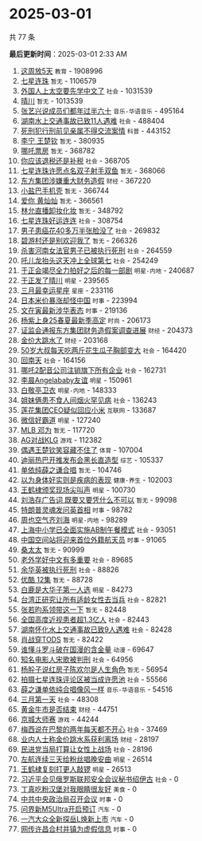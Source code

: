# 2025-03-01

共 77 条


<!-- BEGIN -->

**最后更新时间**：2025-03-01 2:33 AM
1. [这周放5天](https://m.weibo.cn/search?containerid=100103type%3D1%26t%3D10%26q%3D%23%E8%BF%99%E5%91%A8%E6%94%BE5%E5%A4%A9%23&stream_entry_id=31&isnewpage=1&extparam=seat%3D1%26flag%3D1%26band_rank%3D1%26filter_type%3Drealtimehot%26pos%3D0%26c_type%3D31%26cate%3D5001%26stream_entry_id%3D31%26realpos%3D1%26lcate%3D5001%26q%3D%2523%25E8%25BF%2599%25E5%2591%25A8%25E6%2594%25BE5%25E5%25A4%25A9%2523%26dgr%3D0%26display_time%3D1740760280%26pre_seqid%3D1740760280232066717151) `教育` - 1908996
2. [七星连珠](https://m.weibo.cn/search?containerid=100103type%3D1%26t%3D10%26q%3D%E4%B8%83%E6%98%9F%E8%BF%9E%E7%8F%A0&stream_entry_id=31&isnewpage=1&extparam=seat%3D1%26flag%3D16%26band_rank%3D2%26filter_type%3Drealtimehot%26pos%3D1%26c_type%3D31%26cate%3D5001%26stream_entry_id%3D31%26realpos%3D2%26lcate%3D5001%26q%3D%25E4%25B8%2583%25E6%2598%259F%25E8%25BF%259E%25E7%258F%25A0%26dgr%3D0%26display_time%3D1740760280%26pre_seqid%3D1740760280232066717151) `暂无` - 1106579
3. [外国人上太空要先学中文了](https://m.weibo.cn/search?containerid=100103type%3D1%26t%3D10%26q%3D%23%E5%A4%96%E5%9B%BD%E4%BA%BA%E4%B8%8A%E5%A4%AA%E7%A9%BA%E8%A6%81%E5%85%88%E5%AD%A6%E4%B8%AD%E6%96%87%E4%BA%86%23&stream_entry_id=31&isnewpage=1&extparam=seat%3D1%26flag%3D0%26band_rank%3D3%26filter_type%3Drealtimehot%26pos%3D2%26c_type%3D31%26cate%3D5001%26stream_entry_id%3D31%26realpos%3D3%26lcate%3D5001%26q%3D%2523%25E5%25A4%2596%25E5%259B%25BD%25E4%25BA%25BA%25E4%25B8%258A%25E5%25A4%25AA%25E7%25A9%25BA%25E8%25A6%2581%25E5%2585%2588%25E5%25AD%25A6%25E4%25B8%25AD%25E6%2596%2587%25E4%25BA%2586%2523%26dgr%3D0%26display_time%3D1740760280%26pre_seqid%3D1740760280232066717151) `社会` - 1031539
4. [晴川](https://m.weibo.cn/search?containerid=100103type%3D1%26t%3D10%26q%3D%E6%99%B4%E5%B7%9D&stream_entry_id=31&isnewpage=1&extparam=seat%3D1%26flag%3D2%26band_rank%3D4%26filter_type%3Drealtimehot%26pos%3D3%26c_type%3D31%26cate%3D5001%26stream_entry_id%3D31%26realpos%3D4%26lcate%3D5001%26q%3D%25E6%2599%25B4%25E5%25B7%259D%26dgr%3D0%26display_time%3D1740760280%26pre_seqid%3D1740760280232066717151) `暂无` - 1013539
5. [张艺兴说成员们都年过半六十](https://m.weibo.cn/search?containerid=100103type%3D1%26t%3D10%26q%3D%E5%BC%A0%E8%89%BA%E5%85%B4%E8%AF%B4%E6%88%90%E5%91%98%E4%BB%AC%E9%83%BD%E5%B9%B4%E8%BF%87%E5%8D%8A%E5%85%AD%E5%8D%81&stream_entry_id=31&isnewpage=1&extparam=seat%3D1%26flag%3D1%26band_rank%3D5%26filter_type%3Drealtimehot%26pos%3D4%26c_type%3D31%26cate%3D5001%26stream_entry_id%3D31%26realpos%3D5%26lcate%3D5001%26q%3D%25E5%25BC%25A0%25E8%2589%25BA%25E5%2585%25B4%25E8%25AF%25B4%25E6%2588%2590%25E5%2591%2598%25E4%25BB%25AC%25E9%2583%25BD%25E5%25B9%25B4%25E8%25BF%2587%25E5%258D%258A%25E5%2585%25AD%25E5%258D%2581%26dgr%3D0%26display_time%3D1740760280%26pre_seqid%3D1740760280232066717151) `音乐-华语音乐` - 495164
6. [湖南水上交通事故已致11人遇难](https://m.weibo.cn/search?containerid=100103type%3D1%26t%3D10%26q%3D%23%E6%B9%96%E5%8D%97%E6%B0%B4%E4%B8%8A%E4%BA%A4%E9%80%9A%E4%BA%8B%E6%95%85%E5%B7%B2%E8%87%B411%E4%BA%BA%E9%81%87%E9%9A%BE%23&stream_entry_id=31&isnewpage=1&extparam=seat%3D1%26flag%3D1%26band_rank%3D6%26filter_type%3Drealtimehot%26pos%3D5%26c_type%3D31%26cate%3D5001%26stream_entry_id%3D31%26realpos%3D6%26lcate%3D5001%26q%3D%2523%25E6%25B9%2596%25E5%258D%2597%25E6%25B0%25B4%25E4%25B8%258A%25E4%25BA%25A4%25E9%2580%259A%25E4%25BA%258B%25E6%2595%2585%25E5%25B7%25B2%25E8%2587%25B411%25E4%25BA%25BA%25E9%2581%2587%25E9%259A%25BE%2523%26dgr%3D0%26display_time%3D1740760280%26pre_seqid%3D1740760280232066717151) `社会` - 488404
7. [死刑犯行刑前见亲属不得交流案情](https://m.weibo.cn/search?containerid=100103type%3D1%26t%3D10%26q%3D%23%E6%AD%BB%E5%88%91%E7%8A%AF%E8%A1%8C%E5%88%91%E5%89%8D%E8%A7%81%E4%BA%B2%E5%B1%9E%E4%B8%8D%E5%BE%97%E4%BA%A4%E6%B5%81%E6%A1%88%E6%83%85%23&stream_entry_id=31&isnewpage=1&extparam=seat%3D1%26flag%3D0%26band_rank%3D7%26filter_type%3Drealtimehot%26pos%3D7%26c_type%3D31%26cate%3D5001%26stream_entry_id%3D31%26realpos%3D7%26lcate%3D5001%26q%3D%2523%25E6%25AD%25BB%25E5%2588%2591%25E7%258A%25AF%25E8%25A1%258C%25E5%2588%2591%25E5%2589%258D%25E8%25A7%2581%25E4%25BA%25B2%25E5%25B1%259E%25E4%25B8%258D%25E5%25BE%2597%25E4%25BA%25A4%25E6%25B5%2581%25E6%25A1%2588%25E6%2583%2585%2523%26dgr%3D0%26display_time%3D1740760280%26pre_seqid%3D1740760280232066717151) `科普` - 443152
8. [李宁 王楚钦](https://m.weibo.cn/search?containerid=100103type%3D1%26t%3D10%26q%3D%E6%9D%8E%E5%AE%81+%E7%8E%8B%E6%A5%9A%E9%92%A6&stream_entry_id=31&isnewpage=1&extparam=seat%3D1%26flag%3D0%26band_rank%3D8%26filter_type%3Drealtimehot%26pos%3D8%26c_type%3D31%26cate%3D5001%26stream_entry_id%3D31%26realpos%3D8%26lcate%3D5001%26q%3D%25E6%259D%258E%25E5%25AE%2581%2520%25E7%258E%258B%25E6%25A5%259A%25E9%2592%25A6%26dgr%3D0%26display_time%3D1740760280%26pre_seqid%3D1740760280232066717151) `暂无` - 380935
9. [哪吒票房](https://m.weibo.cn/search?containerid=100103type%3D1%26t%3D10%26q%3D%E5%93%AA%E5%90%92%E7%A5%A8%E6%88%BF&stream_entry_id=31&isnewpage=1&extparam=seat%3D1%26flag%3D0%26band_rank%3D9%26filter_type%3Drealtimehot%26pos%3D9%26c_type%3D31%26cate%3D5001%26stream_entry_id%3D31%26realpos%3D9%26lcate%3D5001%26q%3D%25E5%2593%25AA%25E5%2590%2592%25E7%25A5%25A8%25E6%2588%25BF%26dgr%3D0%26display_time%3D1740760280%26pre_seqid%3D1740760280232066717151) `暂无` - 368782
10. [你应该退税还是补税](https://m.weibo.cn/search?containerid=100103type%3D1%26t%3D10%26q%3D%23%E4%BD%A0%E5%BA%94%E8%AF%A5%E9%80%80%E7%A8%8E%E8%BF%98%E6%98%AF%E8%A1%A5%E7%A8%8E%23&stream_entry_id=31&isnewpage=1&extparam=seat%3D1%26flag%3D0%26band_rank%3D10%26filter_type%3Drealtimehot%26pos%3D10%26c_type%3D31%26cate%3D5001%26stream_entry_id%3D31%26realpos%3D10%26lcate%3D5001%26q%3D%2523%25E4%25BD%25A0%25E5%25BA%2594%25E8%25AF%25A5%25E9%2580%2580%25E7%25A8%258E%25E8%25BF%2598%25E6%2598%25AF%25E8%25A1%25A5%25E7%25A8%258E%2523%26dgr%3D0%26display_time%3D1740760280%26pre_seqid%3D1740760280232066717151) `社会` - 368705
11. [七星连珠许愿点名双子射手双鱼](https://m.weibo.cn/search?containerid=100103type%3D1%26t%3D10%26q%3D%E4%B8%83%E6%98%9F%E8%BF%9E%E7%8F%A0%E8%AE%B8%E6%84%BF%E7%82%B9%E5%90%8D%E5%8F%8C%E5%AD%90%E5%B0%84%E6%89%8B%E5%8F%8C%E9%B1%BC&stream_entry_id=31&isnewpage=1&extparam=seat%3D1%26flag%3D1%26band_rank%3D11%26filter_type%3Drealtimehot%26pos%3D11%26c_type%3D31%26cate%3D5001%26stream_entry_id%3D31%26realpos%3D11%26lcate%3D5001%26q%3D%25E4%25B8%2583%25E6%2598%259F%25E8%25BF%259E%25E7%258F%25A0%25E8%25AE%25B8%25E6%2584%25BF%25E7%2582%25B9%25E5%2590%258D%25E5%258F%258C%25E5%25AD%2590%25E5%25B0%2584%25E6%2589%258B%25E5%258F%258C%25E9%25B1%25BC%26dgr%3D0%26display_time%3D1740760280%26pre_seqid%3D1740760280232066717151) `暂无` - 368066
12. [东方集团涉嫌重大财务造假](https://m.weibo.cn/search?containerid=100103type%3D1%26t%3D10%26q%3D%23%E4%B8%9C%E6%96%B9%E9%9B%86%E5%9B%A2%E6%B6%89%E5%AB%8C%E9%87%8D%E5%A4%A7%E8%B4%A2%E5%8A%A1%E9%80%A0%E5%81%87%23&stream_entry_id=31&isnewpage=1&extparam=seat%3D1%26flag%3D2%26band_rank%3D12%26filter_type%3Drealtimehot%26pos%3D12%26c_type%3D31%26cate%3D5001%26stream_entry_id%3D31%26realpos%3D12%26lcate%3D5001%26q%3D%2523%25E4%25B8%259C%25E6%2596%25B9%25E9%259B%2586%25E5%259B%25A2%25E6%25B6%2589%25E5%25AB%258C%25E9%2587%258D%25E5%25A4%25A7%25E8%25B4%25A2%25E5%258A%25A1%25E9%2580%25A0%25E5%2581%2587%2523%26dgr%3D0%26display_time%3D1740760280%26pre_seqid%3D1740760280232066717151) `财经` - 367220
13. [小盐巴手机壳](https://m.weibo.cn/search?containerid=100103type%3D1%26t%3D10%26q%3D%E5%B0%8F%E7%9B%90%E5%B7%B4%E6%89%8B%E6%9C%BA%E5%A3%B3&stream_entry_id=31&isnewpage=1&extparam=seat%3D1%26flag%3D0%26band_rank%3D13%26filter_type%3Drealtimehot%26pos%3D13%26c_type%3D31%26cate%3D5001%26stream_entry_id%3D31%26realpos%3D13%26lcate%3D5001%26q%3D%25E5%25B0%258F%25E7%259B%2590%25E5%25B7%25B4%25E6%2589%258B%25E6%259C%25BA%25E5%25A3%25B3%26dgr%3D0%26display_time%3D1740760280%26pre_seqid%3D1740760280232066717151) `暂无` - 366744
14. [爱你 黄灿灿](https://m.weibo.cn/search?containerid=100103type%3D1%26t%3D10%26q%3D%E7%88%B1%E4%BD%A0+%E9%BB%84%E7%81%BF%E7%81%BF&stream_entry_id=31&isnewpage=1&extparam=seat%3D1%26flag%3D2%26band_rank%3D14%26filter_type%3Drealtimehot%26pos%3D14%26c_type%3D31%26cate%3D5001%26stream_entry_id%3D31%26realpos%3D14%26lcate%3D5001%26q%3D%25E7%2588%25B1%25E4%25BD%25A0%2520%25E9%25BB%2584%25E7%2581%25BF%25E7%2581%25BF%26dgr%3D0%26display_time%3D1740760280%26pre_seqid%3D1740760280232066717151) `暂无` - 366561
15. [林允直播卸妆化妆](https://m.weibo.cn/search?containerid=100103type%3D1%26t%3D10%26q%3D%E6%9E%97%E5%85%81%E7%9B%B4%E6%92%AD%E5%8D%B8%E5%A6%86%E5%8C%96%E5%A6%86&stream_entry_id=31&isnewpage=1&extparam=seat%3D1%26flag%3D1%26band_rank%3D15%26filter_type%3Drealtimehot%26pos%3D15%26c_type%3D31%26cate%3D5001%26stream_entry_id%3D31%26realpos%3D15%26lcate%3D5001%26q%3D%25E6%259E%2597%25E5%2585%2581%25E7%259B%25B4%25E6%2592%25AD%25E5%258D%25B8%25E5%25A6%2586%25E5%258C%2596%25E5%25A6%2586%26dgr%3D0%26display_time%3D1740760280%26pre_seqid%3D1740760280232066717151) `暂无` - 348792
16. [七星连珠好运连连](https://m.weibo.cn/search?containerid=100103type%3D1%26t%3D10%26q%3D%23%E4%B8%83%E6%98%9F%E8%BF%9E%E7%8F%A0%E5%A5%BD%E8%BF%90%E8%BF%9E%E8%BF%9E%23&stream_entry_id=31&isnewpage=1&extparam=seat%3D1%26flag%3D0%26band_rank%3D16%26filter_type%3Drealtimehot%26pos%3D16%26c_type%3D31%26cate%3D5001%26stream_entry_id%3D31%26realpos%3D16%26lcate%3D5001%26q%3D%2523%25E4%25B8%2583%25E6%2598%259F%25E8%25BF%259E%25E7%258F%25A0%25E5%25A5%25BD%25E8%25BF%2590%25E8%25BF%259E%25E8%25BF%259E%2523%26dgr%3D0%26display_time%3D1740760280%26pre_seqid%3D1740760280232066717151) `社会` - 308754
17. [男子患癌花40多万半张脸没了](https://m.weibo.cn/search?containerid=100103type%3D1%26t%3D10%26q%3D%23%E7%94%B7%E5%AD%90%E6%82%A3%E7%99%8C%E8%8A%B140%E5%A4%9A%E4%B8%87%E5%8D%8A%E5%BC%A0%E8%84%B8%E6%B2%A1%E4%BA%86%23&stream_entry_id=31&isnewpage=1&extparam=seat%3D1%26flag%3D0%26band_rank%3D17%26filter_type%3Drealtimehot%26pos%3D17%26c_type%3D31%26cate%3D5001%26stream_entry_id%3D31%26realpos%3D17%26lcate%3D5001%26q%3D%2523%25E7%2594%25B7%25E5%25AD%2590%25E6%2582%25A3%25E7%2599%258C%25E8%258A%25B140%25E5%25A4%259A%25E4%25B8%2587%25E5%258D%258A%25E5%25BC%25A0%25E8%2584%25B8%25E6%25B2%25A1%25E4%25BA%2586%2523%26dgr%3D0%26display_time%3D1740760280%26pre_seqid%3D1740760280232066717151) `社会` - 269832
18. [碧游村还是别欢迎我了](https://m.weibo.cn/search?containerid=100103type%3D1%26t%3D10%26q%3D%E7%A2%A7%E6%B8%B8%E6%9D%91%E8%BF%98%E6%98%AF%E5%88%AB%E6%AC%A2%E8%BF%8E%E6%88%91%E4%BA%86&stream_entry_id=31&isnewpage=1&extparam=seat%3D1%26flag%3D1%26band_rank%3D18%26filter_type%3Drealtimehot%26pos%3D18%26c_type%3D31%26cate%3D5001%26stream_entry_id%3D31%26realpos%3D18%26lcate%3D5001%26q%3D%25E7%25A2%25A7%25E6%25B8%25B8%25E6%259D%2591%25E8%25BF%2598%25E6%2598%25AF%25E5%2588%25AB%25E6%25AC%25A2%25E8%25BF%258E%25E6%2588%2591%25E4%25BA%2586%26dgr%3D0%26display_time%3D1740760280%26pre_seqid%3D1740760280232066717151) `暂无` - 266326
19. [杀害河南女法官男子已被执行死刑](https://m.weibo.cn/search?containerid=100103type%3D1%26t%3D10%26q%3D%23%E6%9D%80%E5%AE%B3%E6%B2%B3%E5%8D%97%E5%A5%B3%E6%B3%95%E5%AE%98%E7%94%B7%E5%AD%90%E5%B7%B2%E8%A2%AB%E6%89%A7%E8%A1%8C%E6%AD%BB%E5%88%91%23&stream_entry_id=31&isnewpage=1&extparam=seat%3D1%26flag%3D0%26band_rank%3D19%26filter_type%3Drealtimehot%26pos%3D19%26c_type%3D31%26cate%3D5001%26stream_entry_id%3D31%26realpos%3D19%26lcate%3D5001%26q%3D%2523%25E6%259D%2580%25E5%25AE%25B3%25E6%25B2%25B3%25E5%258D%2597%25E5%25A5%25B3%25E6%25B3%2595%25E5%25AE%2598%25E7%2594%25B7%25E5%25AD%2590%25E5%25B7%25B2%25E8%25A2%25AB%25E6%2589%25A7%25E8%25A1%258C%25E6%25AD%25BB%25E5%2588%2591%2523%26dgr%3D0%26display_time%3D1740760280%26pre_seqid%3D1740760280232066717151) `社会` - 264559
20. [吒儿龙抬头这天冲上全球第七](https://m.weibo.cn/search?containerid=100103type%3D1%26t%3D10%26q%3D%23%E5%90%92%E5%84%BF%E9%BE%99%E6%8A%AC%E5%A4%B4%E8%BF%99%E5%A4%A9%E5%86%B2%E4%B8%8A%E5%85%A8%E7%90%83%E7%AC%AC%E4%B8%83%23&stream_entry_id=31&isnewpage=1&extparam=seat%3D1%26filter_type%3Drealtimehot%26q%3D%2523%25E5%2590%2592%25E5%2584%25BF%25E9%25BE%2599%25E6%258A%25AC%25E5%25A4%25B4%25E8%25BF%2599%25E5%25A4%25A9%25E5%2586%25B2%25E4%25B8%258A%25E5%2585%25A8%25E7%2590%2583%25E7%25AC%25AC%25E4%25B8%2583%2523%26c_type%3D31%26realpos%3D10%26cate%3D5001%26pos%3D10%26band_rank%3D10%26lcate%3D5001%26dgr%3D0%26flag%3D1%26stream_entry_id%3D31%26display_time%3D1740763220%26pre_seqid%3D17407632202070404277403) `社会` - 254249
21. [于正会竭尽全力拍好之后的每一部剧](https://m.weibo.cn/search?containerid=100103type%3D1%26t%3D10%26q%3D%23%E4%BA%8E%E6%AD%A3%E4%BC%9A%E7%AB%AD%E5%B0%BD%E5%85%A8%E5%8A%9B%E6%8B%8D%E5%A5%BD%E4%B9%8B%E5%90%8E%E7%9A%84%E6%AF%8F%E4%B8%80%E9%83%A8%E5%89%A7%23&stream_entry_id=31&isnewpage=1&extparam=seat%3D1%26flag%3D1%26band_rank%3D20%26filter_type%3Drealtimehot%26pos%3D20%26c_type%3D31%26cate%3D5001%26stream_entry_id%3D31%26realpos%3D20%26lcate%3D5001%26q%3D%2523%25E4%25BA%258E%25E6%25AD%25A3%25E4%25BC%259A%25E7%25AB%25AD%25E5%25B0%25BD%25E5%2585%25A8%25E5%258A%259B%25E6%258B%258D%25E5%25A5%25BD%25E4%25B9%258B%25E5%2590%258E%25E7%259A%2584%25E6%25AF%258F%25E4%25B8%2580%25E9%2583%25A8%25E5%2589%25A7%2523%26dgr%3D0%26display_time%3D1740760280%26pre_seqid%3D1740760280232066717151) `明星-内地` - 240687
22. [于正发了晴川](https://m.weibo.cn/search?containerid=100103type%3D1%26t%3D10%26q%3D%23%E4%BA%8E%E6%AD%A3%E5%8F%91%E4%BA%86%E6%99%B4%E5%B7%9D%23&stream_entry_id=31&isnewpage=1&extparam=seat%3D1%26flag%3D1%26band_rank%3D21%26filter_type%3Drealtimehot%26pos%3D21%26c_type%3D31%26cate%3D5001%26stream_entry_id%3D31%26realpos%3D21%26lcate%3D5001%26q%3D%2523%25E4%25BA%258E%25E6%25AD%25A3%25E5%258F%2591%25E4%25BA%2586%25E6%2599%25B4%25E5%25B7%259D%2523%26dgr%3D0%26display_time%3D1740760280%26pre_seqid%3D1740760280232066717151) `明星` - 239565
23. [三月最幸运星座](https://m.weibo.cn/search?containerid=100103type%3D1%26t%3D10%26q%3D%23%E4%B8%89%E6%9C%88%E6%9C%80%E5%B9%B8%E8%BF%90%E6%98%9F%E5%BA%A7%23&stream_entry_id=31&isnewpage=1&extparam=seat%3D1%26flag%3D0%26band_rank%3D22%26filter_type%3Drealtimehot%26pos%3D22%26c_type%3D31%26cate%3D5001%26stream_entry_id%3D31%26realpos%3D22%26lcate%3D5001%26q%3D%2523%25E4%25B8%2589%25E6%259C%2588%25E6%259C%2580%25E5%25B9%25B8%25E8%25BF%2590%25E6%2598%259F%25E5%25BA%25A7%2523%26dgr%3D0%26display_time%3D1740760280%26pre_seqid%3D1740760280232066717151) `星座` - 233116
24. [日本米价暴涨却怪中国](https://m.weibo.cn/search?containerid=100103type%3D1%26t%3D10%26q%3D%23%E6%97%A5%E6%9C%AC%E7%B1%B3%E4%BB%B7%E6%9A%B4%E6%B6%A8%E5%8D%B4%E6%80%AA%E4%B8%AD%E5%9B%BD%23&stream_entry_id=31&isnewpage=1&extparam=seat%3D1%26flag%3D0%26band_rank%3D23%26filter_type%3Drealtimehot%26pos%3D23%26c_type%3D31%26cate%3D5001%26stream_entry_id%3D31%26realpos%3D23%26lcate%3D5001%26q%3D%2523%25E6%2597%25A5%25E6%259C%25AC%25E7%25B1%25B3%25E4%25BB%25B7%25E6%259A%25B4%25E6%25B6%25A8%25E5%258D%25B4%25E6%2580%25AA%25E4%25B8%25AD%25E5%259B%25BD%2523%26dgr%3D0%26display_time%3D1740760280%26pre_seqid%3D1740760280232066717151) `时事` - 223994
25. [文在寅最新涉华表态](https://m.weibo.cn/search?containerid=100103type%3D1%26t%3D10%26q%3D%23%E6%96%87%E5%9C%A8%E5%AF%85%E6%9C%80%E6%96%B0%E6%B6%89%E5%8D%8E%E8%A1%A8%E6%80%81%23&stream_entry_id=31&isnewpage=1&extparam=seat%3D1%26filter_type%3Drealtimehot%26q%3D%2523%25E6%2596%2587%25E5%259C%25A8%25E5%25AF%2585%25E6%259C%2580%25E6%2596%25B0%25E6%25B6%2589%25E5%258D%258E%25E8%25A1%25A8%25E6%2580%2581%2523%26c_type%3D31%26realpos%3D6%26cate%3D5001%26pos%3D6%26band_rank%3D6%26lcate%3D5001%26dgr%3D0%26flag%3D1%26stream_entry_id%3D31%26display_time%3D1740763220%26pre_seqid%3D17407632202070404277403) `时事` - 219136
26. [杨紫上身25春夏最新季高定](https://m.weibo.cn/search?containerid=100103type%3D1%26t%3D10%26q%3D%E6%9D%A8%E7%B4%AB%E4%B8%8A%E8%BA%AB25%E6%98%A5%E5%A4%8F%E6%9C%80%E6%96%B0%E5%AD%A3%E9%AB%98%E5%AE%9A&stream_entry_id=31&isnewpage=1&extparam=seat%3D1%26flag%3D0%26band_rank%3D24%26filter_type%3Drealtimehot%26pos%3D24%26c_type%3D31%26cate%3D5001%26stream_entry_id%3D31%26realpos%3D24%26lcate%3D5001%26q%3D%25E6%259D%25A8%25E7%25B4%25AB%25E4%25B8%258A%25E8%25BA%25AB25%25E6%2598%25A5%25E5%25A4%258F%25E6%259C%2580%25E6%2596%25B0%25E5%25AD%25A3%25E9%25AB%2598%25E5%25AE%259A%26dgr%3D0%26display_time%3D1740760280%26pre_seqid%3D1740760280232066717151) `时尚` - 206173
27. [证监会通报东方集团财务造假案调查进展](https://m.weibo.cn/search?containerid=100103type%3D1%26t%3D10%26q%3D%23%E8%AF%81%E7%9B%91%E4%BC%9A%E9%80%9A%E6%8A%A5%E4%B8%9C%E6%96%B9%E9%9B%86%E5%9B%A2%E8%B4%A2%E5%8A%A1%E9%80%A0%E5%81%87%E6%A1%88%E8%B0%83%E6%9F%A5%E8%BF%9B%E5%B1%95%23&stream_entry_id=31&isnewpage=1&extparam=seat%3D1%26flag%3D1%26band_rank%3D25%26filter_type%3Drealtimehot%26pos%3D25%26c_type%3D31%26cate%3D5001%26stream_entry_id%3D31%26realpos%3D25%26lcate%3D5001%26q%3D%2523%25E8%25AF%2581%25E7%259B%2591%25E4%25BC%259A%25E9%2580%259A%25E6%258A%25A5%25E4%25B8%259C%25E6%2596%25B9%25E9%259B%2586%25E5%259B%25A2%25E8%25B4%25A2%25E5%258A%25A1%25E9%2580%25A0%25E5%2581%2587%25E6%25A1%2588%25E8%25B0%2583%25E6%259F%25A5%25E8%25BF%259B%25E5%25B1%2595%2523%26dgr%3D0%26display_time%3D1740760280%26pre_seqid%3D1740760280232066717151) `财经` - 204373
28. [金价大跳水了](https://m.weibo.cn/search?containerid=100103type%3D1%26t%3D10%26q%3D%23%E9%87%91%E4%BB%B7%E5%A4%A7%E8%B7%B3%E6%B0%B4%E4%BA%86%23&stream_entry_id=31&isnewpage=1&extparam=seat%3D1%26flag%3D0%26band_rank%3D26%26filter_type%3Drealtimehot%26pos%3D26%26c_type%3D31%26cate%3D5001%26stream_entry_id%3D31%26realpos%3D26%26lcate%3D5001%26q%3D%2523%25E9%2587%2591%25E4%25BB%25B7%25E5%25A4%25A7%25E8%25B7%25B3%25E6%25B0%25B4%25E4%25BA%2586%2523%26dgr%3D0%26display_time%3D1740760280%26pre_seqid%3D1740760280232066717151) `财经` - 203168
29. [50岁大叔每天吃两斤花生瓜子胸部变大](https://m.weibo.cn/search?containerid=100103type%3D1%26t%3D10%26q%3D%2350%E5%B2%81%E5%A4%A7%E5%8F%94%E6%AF%8F%E5%A4%A9%E5%90%83%E4%B8%A4%E6%96%A4%E8%8A%B1%E7%94%9F%E7%93%9C%E5%AD%90%E8%83%B8%E9%83%A8%E5%8F%98%E5%A4%A7%23&stream_entry_id=31&isnewpage=1&extparam=seat%3D1%26filter_type%3Drealtimehot%26q%3D%252350%25E5%25B2%2581%25E5%25A4%25A7%25E5%258F%2594%25E6%25AF%258F%25E5%25A4%25A9%25E5%2590%2583%25E4%25B8%25A4%25E6%2596%25A4%25E8%258A%25B1%25E7%2594%259F%25E7%2593%259C%25E5%25AD%2590%25E8%2583%25B8%25E9%2583%25A8%25E5%258F%2598%25E5%25A4%25A7%2523%26c_type%3D31%26realpos%3D11%26cate%3D5001%26pos%3D11%26band_rank%3D11%26lcate%3D5001%26dgr%3D0%26flag%3D1%26stream_entry_id%3D31%26display_time%3D1740763220%26pre_seqid%3D17407632202070404277403) `社会` - 164420
30. [回南天](https://m.weibo.cn/search?containerid=100103type%3D1%26t%3D10%26q%3D%E5%9B%9E%E5%8D%97%E5%A4%A9&stream_entry_id=31&isnewpage=1&extparam=seat%3D1%26filter_type%3Drealtimehot%26q%3D%25E5%259B%259E%25E5%258D%2597%25E5%25A4%25A9%26c_type%3D31%26realpos%3D20%26cate%3D5001%26pos%3D20%26band_rank%3D20%26lcate%3D5001%26dgr%3D0%26flag%3D1%26stream_entry_id%3D31%26display_time%3D1740763220%26pre_seqid%3D17407632202070404277403) `社会` - 164156
31. [哪吒2配音公司注销旗下所有企业](https://m.weibo.cn/search?containerid=100103type%3D1%26t%3D10%26q%3D%23%E5%93%AA%E5%90%922%E9%85%8D%E9%9F%B3%E5%85%AC%E5%8F%B8%E6%B3%A8%E9%94%80%E6%97%97%E4%B8%8B%E6%89%80%E6%9C%89%E4%BC%81%E4%B8%9A%23&stream_entry_id=31&isnewpage=1&extparam=seat%3D1%26filter_type%3Drealtimehot%26q%3D%2523%25E5%2593%25AA%25E5%2590%25922%25E9%2585%258D%25E9%259F%25B3%25E5%2585%25AC%25E5%258F%25B8%25E6%25B3%25A8%25E9%2594%2580%25E6%2597%2597%25E4%25B8%258B%25E6%2589%2580%25E6%259C%2589%25E4%25BC%2581%25E4%25B8%259A%2523%26c_type%3D31%26realpos%3D15%26cate%3D5001%26pos%3D15%26band_rank%3D15%26lcate%3D5001%26dgr%3D0%26flag%3D1%26stream_entry_id%3D31%26display_time%3D1740763220%26pre_seqid%3D17407632202070404277403) `社会` - 162731
32. [李晨Angelababy友谊](https://m.weibo.cn/search?containerid=100103type%3D1%26t%3D10%26q%3D%23%E6%9D%8E%E6%99%A8Angelababy%E5%8F%8B%E8%B0%8A%23&stream_entry_id=31&isnewpage=1&extparam=seat%3D1%26flag%3D0%26band_rank%3D27%26filter_type%3Drealtimehot%26pos%3D27%26c_type%3D31%26cate%3D5001%26stream_entry_id%3D31%26realpos%3D27%26lcate%3D5001%26q%3D%2523%25E6%259D%258E%25E6%2599%25A8Angelababy%25E5%258F%258B%25E8%25B0%258A%2523%26dgr%3D0%26display_time%3D1740760280%26pre_seqid%3D1740760280232066717151) `明星` - 150961
33. [白敬亭卫衣](https://m.weibo.cn/search?containerid=100103type%3D1%26t%3D10%26q%3D%E7%99%BD%E6%95%AC%E4%BA%AD%E5%8D%AB%E8%A1%A3&stream_entry_id=31&isnewpage=1&extparam=seat%3D1%26flag%3D0%26band_rank%3D28%26filter_type%3Drealtimehot%26pos%3D28%26c_type%3D31%26cate%3D5001%26stream_entry_id%3D31%26realpos%3D28%26lcate%3D5001%26q%3D%25E7%2599%25BD%25E6%2595%25AC%25E4%25BA%25AD%25E5%258D%25AB%25E8%25A1%25A3%26dgr%3D0%26display_time%3D1740760280%26pre_seqid%3D1740760280232066717151) `明星-内地` - 148333
34. [姐妹俩患不食人间烟火罕见病](https://m.weibo.cn/search?containerid=100103type%3D1%26t%3D10%26q%3D%23%E5%A7%90%E5%A6%B9%E4%BF%A9%E6%82%A3%E4%B8%8D%E9%A3%9F%E4%BA%BA%E9%97%B4%E7%83%9F%E7%81%AB%E7%BD%95%E8%A7%81%E7%97%85%23&stream_entry_id=31&isnewpage=1&extparam=seat%3D1%26flag%3D0%26band_rank%3D29%26filter_type%3Drealtimehot%26pos%3D29%26c_type%3D31%26cate%3D5001%26stream_entry_id%3D31%26realpos%3D29%26lcate%3D5001%26q%3D%2523%25E5%25A7%2590%25E5%25A6%25B9%25E4%25BF%25A9%25E6%2582%25A3%25E4%25B8%258D%25E9%25A3%259F%25E4%25BA%25BA%25E9%2597%25B4%25E7%2583%259F%25E7%2581%25AB%25E7%25BD%2595%25E8%25A7%2581%25E7%2597%2585%2523%26dgr%3D0%26display_time%3D1740760280%26pre_seqid%3D1740760280232066717151) `社会` - 136243
35. [莲花集团CEO疑似回应小米](https://m.weibo.cn/search?containerid=100103type%3D1%26t%3D10%26q%3D%23%E8%8E%B2%E8%8A%B1%E9%9B%86%E5%9B%A2CEO%E7%96%91%E4%BC%BC%E5%9B%9E%E5%BA%94%E5%B0%8F%E7%B1%B3%23&stream_entry_id=31&isnewpage=1&extparam=seat%3D1%26flag%3D0%26band_rank%3D30%26filter_type%3Drealtimehot%26pos%3D30%26c_type%3D31%26cate%3D5001%26stream_entry_id%3D31%26realpos%3D30%26lcate%3D5001%26q%3D%2523%25E8%258E%25B2%25E8%258A%25B1%25E9%259B%2586%25E5%259B%25A2CEO%25E7%2596%2591%25E4%25BC%25BC%25E5%259B%259E%25E5%25BA%2594%25E5%25B0%258F%25E7%25B1%25B3%2523%26dgr%3D0%26display_time%3D1740760280%26pre_seqid%3D1740760280232066717151) `互联网` - 133687
36. [微信好霸道](https://m.weibo.cn/search?containerid=100103type%3D1%26t%3D10%26q%3D%E5%BE%AE%E4%BF%A1%E5%A5%BD%E9%9C%B8%E9%81%93&stream_entry_id=31&isnewpage=1&extparam=seat%3D1%26flag%3D0%26band_rank%3D31%26filter_type%3Drealtimehot%26pos%3D31%26c_type%3D31%26cate%3D5001%26stream_entry_id%3D31%26realpos%3D31%26lcate%3D5001%26q%3D%25E5%25BE%25AE%25E4%25BF%25A1%25E5%25A5%25BD%25E9%259C%25B8%25E9%2581%2593%26dgr%3D0%26display_time%3D1740760280%26pre_seqid%3D1740760280232066717151) `明星` - 127240
37. [MLB 邓为](https://m.weibo.cn/search?containerid=100103type%3D1%26t%3D10%26q%3DMLB+%E9%82%93%E4%B8%BA&stream_entry_id=31&isnewpage=1&extparam=seat%3D1%26flag%3D0%26band_rank%3D32%26filter_type%3Drealtimehot%26pos%3D32%26c_type%3D31%26cate%3D5001%26stream_entry_id%3D31%26realpos%3D32%26lcate%3D5001%26q%3DMLB%2520%25E9%2582%2593%25E4%25B8%25BA%26dgr%3D0%26display_time%3D1740760280%26pre_seqid%3D1740760280232066717151) `暂无` - 117720
38. [AG对战KLG](https://m.weibo.cn/search?containerid=100103type%3D1%26t%3D10%26q%3D%23AG%E5%AF%B9%E6%88%98KLG%23&stream_entry_id=31&isnewpage=1&extparam=seat%3D1%26flag%3D0%26band_rank%3D33%26filter_type%3Drealtimehot%26pos%3D33%26c_type%3D31%26cate%3D5001%26stream_entry_id%3D31%26realpos%3D33%26lcate%3D5001%26q%3D%2523AG%25E5%25AF%25B9%25E6%2588%2598KLG%2523%26dgr%3D0%26display_time%3D1740760280%26pre_seqid%3D1740760280232066717151) `游戏` - 112382
39. [偶遇王楚钦笑容藏不住了](https://m.weibo.cn/search?containerid=100103type%3D1%26t%3D10%26q%3D%23%E5%81%B6%E9%81%87%E7%8E%8B%E6%A5%9A%E9%92%A6%E7%AC%91%E5%AE%B9%E8%97%8F%E4%B8%8D%E4%BD%8F%E4%BA%86%23&stream_entry_id=31&isnewpage=1&extparam=seat%3D1%26filter_type%3Drealtimehot%26q%3D%2523%25E5%2581%25B6%25E9%2581%2587%25E7%258E%258B%25E6%25A5%259A%25E9%2592%25A6%25E7%25AC%2591%25E5%25AE%25B9%25E8%2597%258F%25E4%25B8%258D%25E4%25BD%258F%25E4%25BA%2586%2523%26c_type%3D31%26realpos%3D25%26cate%3D5001%26pos%3D25%26band_rank%3D25%26lcate%3D5001%26dgr%3D0%26flag%3D1%26stream_entry_id%3D31%26display_time%3D1740763220%26pre_seqid%3D17407632202070404277403) `体育` - 107004
40. [迪丽热巴开推发布会黑长直造型](https://m.weibo.cn/search?containerid=100103type%3D1%26t%3D10%26q%3D%23%E8%BF%AA%E4%B8%BD%E7%83%AD%E5%B7%B4%E5%BC%80%E6%8E%A8%E5%8F%91%E5%B8%83%E4%BC%9A%E9%BB%91%E9%95%BF%E7%9B%B4%E9%80%A0%E5%9E%8B%23&stream_entry_id=31&isnewpage=1&extparam=seat%3D1%26flag%3D0%26band_rank%3D34%26filter_type%3Drealtimehot%26pos%3D34%26c_type%3D31%26cate%3D5001%26stream_entry_id%3D31%26realpos%3D34%26lcate%3D5001%26q%3D%2523%25E8%25BF%25AA%25E4%25B8%25BD%25E7%2583%25AD%25E5%25B7%25B4%25E5%25BC%2580%25E6%258E%25A8%25E5%258F%2591%25E5%25B8%2583%25E4%25BC%259A%25E9%25BB%2591%25E9%2595%25BF%25E7%259B%25B4%25E9%2580%25A0%25E5%259E%258B%2523%26dgr%3D0%26display_time%3D1740760280%26pre_seqid%3D1740760280232066717151) `综艺` - 105337
41. [单依纯薛之谦合唱](https://m.weibo.cn/search?containerid=100103type%3D1%26t%3D10%26q%3D%E5%8D%95%E4%BE%9D%E7%BA%AF%E8%96%9B%E4%B9%8B%E8%B0%A6%E5%90%88%E5%94%B1&stream_entry_id=31&isnewpage=1&extparam=seat%3D1%26flag%3D1%26band_rank%3D35%26filter_type%3Drealtimehot%26pos%3D35%26c_type%3D31%26cate%3D5001%26stream_entry_id%3D31%26realpos%3D35%26lcate%3D5001%26q%3D%25E5%258D%2595%25E4%25BE%259D%25E7%25BA%25AF%25E8%2596%259B%25E4%25B9%258B%25E8%25B0%25A6%25E5%2590%2588%25E5%2594%25B1%26dgr%3D0%26display_time%3D1740760280%26pre_seqid%3D1740760280232066717151) `暂无` - 104746
42. [以为身体好实则是疾病的表现](https://m.weibo.cn/search?containerid=100103type%3D1%26t%3D10%26q%3D%23%E4%BB%A5%E4%B8%BA%E8%BA%AB%E4%BD%93%E5%A5%BD%E5%AE%9E%E5%88%99%E6%98%AF%E7%96%BE%E7%97%85%E7%9A%84%E8%A1%A8%E7%8E%B0%23&stream_entry_id=31&isnewpage=1&extparam=seat%3D1%26flag%3D1%26band_rank%3D36%26filter_type%3Drealtimehot%26pos%3D36%26c_type%3D31%26cate%3D5001%26stream_entry_id%3D31%26realpos%3D36%26lcate%3D5001%26q%3D%2523%25E4%25BB%25A5%25E4%25B8%25BA%25E8%25BA%25AB%25E4%25BD%2593%25E5%25A5%25BD%25E5%25AE%259E%25E5%2588%2599%25E6%2598%25AF%25E7%2596%25BE%25E7%2597%2585%25E7%259A%2584%25E8%25A1%25A8%25E7%258E%25B0%2523%26dgr%3D0%26display_time%3D1740760280%26pre_seqid%3D1740760280232066717151) `健康-养生` - 102003
43. [王鹤棣颁奖现场尖叫声](https://m.weibo.cn/search?containerid=100103type%3D1%26t%3D10%26q%3D%23%E7%8E%8B%E9%B9%A4%E6%A3%A3%E9%A2%81%E5%A5%96%E7%8E%B0%E5%9C%BA%E5%B0%96%E5%8F%AB%E5%A3%B0%23&stream_entry_id=31&isnewpage=1&extparam=seat%3D1%26filter_type%3Drealtimehot%26q%3D%2523%25E7%258E%258B%25E9%25B9%25A4%25E6%25A3%25A3%25E9%25A2%2581%25E5%25A5%2596%25E7%258E%25B0%25E5%259C%25BA%25E5%25B0%2596%25E5%258F%25AB%25E5%25A3%25B0%2523%26c_type%3D31%26realpos%3D32%26cate%3D5001%26pos%3D32%26band_rank%3D32%26lcate%3D5001%26dgr%3D0%26flag%3D1%26stream_entry_id%3D31%26display_time%3D1740763220%26pre_seqid%3D17407632202070404277403) `明星` - 100730
44. [刘浩存广告词 既要又要凭什么不可以](https://m.weibo.cn/search?containerid=100103type%3D1%26t%3D10%26q%3D%E5%88%98%E6%B5%A9%E5%AD%98%E5%B9%BF%E5%91%8A%E8%AF%8D+%E6%97%A2%E8%A6%81%E5%8F%88%E8%A6%81%E5%87%AD%E4%BB%80%E4%B9%88%E4%B8%8D%E5%8F%AF%E4%BB%A5&stream_entry_id=31&isnewpage=1&extparam=seat%3D1%26flag%3D0%26band_rank%3D37%26filter_type%3Drealtimehot%26pos%3D37%26c_type%3D31%26cate%3D5001%26stream_entry_id%3D31%26realpos%3D37%26lcate%3D5001%26q%3D%25E5%2588%2598%25E6%25B5%25A9%25E5%25AD%2598%25E5%25B9%25BF%25E5%2591%258A%25E8%25AF%258D%2520%25E6%2597%25A2%25E8%25A6%2581%25E5%258F%2588%25E8%25A6%2581%25E5%2587%25AD%25E4%25BB%2580%25E4%25B9%2588%25E4%25B8%258D%25E5%258F%25AF%25E4%25BB%25A5%26dgr%3D0%26display_time%3D1740760280%26pre_seqid%3D1740760280232066717151) `暂无` - 99098
45. [特朗普灵魂发问英首相](https://m.weibo.cn/search?containerid=100103type%3D1%26t%3D10%26q%3D%23%E7%89%B9%E6%9C%97%E6%99%AE%E7%81%B5%E9%AD%82%E5%8F%91%E9%97%AE%E8%8B%B1%E9%A6%96%E7%9B%B8%23&stream_entry_id=31&isnewpage=1&extparam=seat%3D1%26realpos%3D10%26q%3D%2523%25E7%2589%25B9%25E6%259C%2597%25E6%2599%25AE%25E7%2581%25B5%25E9%25AD%2582%25E5%258F%2591%25E9%2597%25AE%25E8%258B%25B1%25E9%25A6%2596%25E7%259B%25B8%2523%26dgr%3D0%26stream_entry_id%3D31%26band_rank%3D10%26pos%3D11%26flag%3D1%26filter_type%3Drealtimehot%26c_type%3D31%26cate%3D5001%26lcate%3D5001%26display_time%3D1740767633%26pre_seqid%3D174076763363605307155) `时事` - 98782
46. [周也空气齐刘海](https://m.weibo.cn/search?containerid=100103type%3D1%26t%3D10%26q%3D%23%E5%91%A8%E4%B9%9F%E7%A9%BA%E6%B0%94%E9%BD%90%E5%88%98%E6%B5%B7%23&stream_entry_id=31&isnewpage=1&extparam=seat%3D1%26flag%3D0%26band_rank%3D38%26filter_type%3Drealtimehot%26pos%3D38%26c_type%3D31%26cate%3D5001%26stream_entry_id%3D31%26realpos%3D38%26lcate%3D5001%26q%3D%2523%25E5%2591%25A8%25E4%25B9%259F%25E7%25A9%25BA%25E6%25B0%2594%25E9%25BD%2590%25E5%2588%2598%25E6%25B5%25B7%2523%26dgr%3D0%26display_time%3D1740760280%26pre_seqid%3D1740760280232066717151) `明星-内地` - 98289
47. [上海中小学已全面实施AB制午餐模式](https://m.weibo.cn/search?containerid=100103type%3D1%26t%3D10%26q%3D%23%E4%B8%8A%E6%B5%B7%E4%B8%AD%E5%B0%8F%E5%AD%A6%E5%B7%B2%E5%85%A8%E9%9D%A2%E5%AE%9E%E6%96%BDAB%E5%88%B6%E5%8D%88%E9%A4%90%E6%A8%A1%E5%BC%8F%23&stream_entry_id=31&isnewpage=1&extparam=seat%3D1%26flag%3D0%26band_rank%3D39%26filter_type%3Drealtimehot%26pos%3D39%26c_type%3D31%26cate%3D5001%26stream_entry_id%3D31%26realpos%3D39%26lcate%3D5001%26q%3D%2523%25E4%25B8%258A%25E6%25B5%25B7%25E4%25B8%25AD%25E5%25B0%258F%25E5%25AD%25A6%25E5%25B7%25B2%25E5%2585%25A8%25E9%259D%25A2%25E5%25AE%259E%25E6%2596%25BDAB%25E5%2588%25B6%25E5%258D%2588%25E9%25A4%2590%25E6%25A8%25A1%25E5%25BC%258F%2523%26dgr%3D0%26display_time%3D1740760280%26pre_seqid%3D1740760280232066717151) `社会` - 93051
48. [中国空间站将迎来首位外籍航天员](https://m.weibo.cn/search?containerid=100103type%3D1%26t%3D10%26q%3D%23%E4%B8%AD%E5%9B%BD%E7%A9%BA%E9%97%B4%E7%AB%99%E5%B0%86%E8%BF%8E%E6%9D%A5%E9%A6%96%E4%BD%8D%E5%A4%96%E7%B1%8D%E8%88%AA%E5%A4%A9%E5%91%98%23&stream_entry_id=31&isnewpage=1&extparam=seat%3D1%26flag%3D0%26band_rank%3D40%26filter_type%3Drealtimehot%26pos%3D40%26c_type%3D31%26cate%3D5001%26stream_entry_id%3D31%26realpos%3D40%26lcate%3D5001%26q%3D%2523%25E4%25B8%25AD%25E5%259B%25BD%25E7%25A9%25BA%25E9%2597%25B4%25E7%25AB%2599%25E5%25B0%2586%25E8%25BF%258E%25E6%259D%25A5%25E9%25A6%2596%25E4%25BD%258D%25E5%25A4%2596%25E7%25B1%258D%25E8%2588%25AA%25E5%25A4%25A9%25E5%2591%2598%2523%26dgr%3D0%26display_time%3D1740760280%26pre_seqid%3D1740760280232066717151) `时事` - 91065
49. [桑太太](https://m.weibo.cn/search?containerid=100103type%3D1%26t%3D10%26q%3D%E6%A1%91%E5%A4%AA%E5%A4%AA&stream_entry_id=31&isnewpage=1&extparam=seat%3D1%26flag%3D0%26band_rank%3D41%26filter_type%3Drealtimehot%26pos%3D41%26c_type%3D31%26cate%3D5001%26stream_entry_id%3D31%26realpos%3D41%26lcate%3D5001%26q%3D%25E6%25A1%2591%25E5%25A4%25AA%25E5%25A4%25AA%26dgr%3D0%26display_time%3D1740760280%26pre_seqid%3D1740760280232066717151) `暂无` - 90999
50. [老外学好中文有多重要](https://m.weibo.cn/search?containerid=100103type%3D1%26t%3D10%26q%3D%23%E8%80%81%E5%A4%96%E5%AD%A6%E5%A5%BD%E4%B8%AD%E6%96%87%E6%9C%89%E5%A4%9A%E9%87%8D%E8%A6%81%23&stream_entry_id=31&isnewpage=1&extparam=seat%3D1%26flag%3D0%26band_rank%3D42%26filter_type%3Drealtimehot%26pos%3D42%26c_type%3D31%26cate%3D5001%26stream_entry_id%3D31%26realpos%3D42%26lcate%3D5001%26q%3D%2523%25E8%2580%2581%25E5%25A4%2596%25E5%25AD%25A6%25E5%25A5%25BD%25E4%25B8%25AD%25E6%2596%2587%25E6%259C%2589%25E5%25A4%259A%25E9%2587%258D%25E8%25A6%2581%2523%26dgr%3D0%26display_time%3D1740760280%26pre_seqid%3D1740760280232066717151) `社会` - 89685
51. [余华英被执行死刑](https://m.weibo.cn/search?containerid=100103type%3D1%26t%3D10%26q%3D%23%E4%BD%99%E5%8D%8E%E8%8B%B1%E8%A2%AB%E6%89%A7%E8%A1%8C%E6%AD%BB%E5%88%91%23&stream_entry_id=31&isnewpage=1&extparam=seat%3D1%26flag%3D0%26band_rank%3D43%26filter_type%3Drealtimehot%26pos%3D43%26c_type%3D31%26cate%3D5001%26stream_entry_id%3D31%26realpos%3D43%26lcate%3D5001%26q%3D%2523%25E4%25BD%2599%25E5%258D%258E%25E8%258B%25B1%25E8%25A2%25AB%25E6%2589%25A7%25E8%25A1%258C%25E6%25AD%25BB%25E5%2588%2591%2523%26dgr%3D0%26display_time%3D1740760280%26pre_seqid%3D1740760280232066717151) `社会` - 88826
52. [优酷 12集](https://m.weibo.cn/search?containerid=100103type%3D1%26t%3D10%26q%3D%E4%BC%98%E9%85%B7+12%E9%9B%86&stream_entry_id=31&isnewpage=1&extparam=seat%3D1%26flag%3D0%26band_rank%3D44%26filter_type%3Drealtimehot%26pos%3D44%26c_type%3D31%26cate%3D5001%26stream_entry_id%3D31%26realpos%3D44%26lcate%3D5001%26q%3D%25E4%25BC%2598%25E9%2585%25B7%252012%25E9%259B%2586%26dgr%3D0%26display_time%3D1740760280%26pre_seqid%3D1740760280232066717151) `暂无` - 88728
53. [白鹿是大华子第一人选](https://m.weibo.cn/search?containerid=100103type%3D1%26t%3D10%26q%3D%E7%99%BD%E9%B9%BF%E6%98%AF%E5%A4%A7%E5%8D%8E%E5%AD%90%E7%AC%AC%E4%B8%80%E4%BA%BA%E9%80%89&stream_entry_id=31&isnewpage=1&extparam=seat%3D1%26flag%3D0%26band_rank%3D45%26filter_type%3Drealtimehot%26pos%3D45%26c_type%3D31%26cate%3D5001%26stream_entry_id%3D31%26realpos%3D45%26lcate%3D5001%26q%3D%25E7%2599%25BD%25E9%25B9%25BF%25E6%2598%25AF%25E5%25A4%25A7%25E5%258D%258E%25E5%25AD%2590%25E7%25AC%25AC%25E4%25B8%2580%25E4%25BA%25BA%25E9%2580%2589%26dgr%3D0%26display_time%3D1740760280%26pre_seqid%3D1740760280232066717151) `明星` - 84273
54. [台湾正研究让所有适龄女性去当兵](https://m.weibo.cn/search?containerid=100103type%3D1%26t%3D10%26q%3D%23%E5%8F%B0%E6%B9%BE%E6%AD%A3%E7%A0%94%E7%A9%B6%E8%AE%A9%E6%89%80%E6%9C%89%E9%80%82%E9%BE%84%E5%A5%B3%E6%80%A7%E5%8E%BB%E5%BD%93%E5%85%B5%23&stream_entry_id=31&isnewpage=1&extparam=seat%3D1%26flag%3D0%26band_rank%3D46%26filter_type%3Drealtimehot%26pos%3D46%26c_type%3D31%26cate%3D5001%26stream_entry_id%3D31%26realpos%3D46%26lcate%3D5001%26q%3D%2523%25E5%258F%25B0%25E6%25B9%25BE%25E6%25AD%25A3%25E7%25A0%2594%25E7%25A9%25B6%25E8%25AE%25A9%25E6%2589%2580%25E6%259C%2589%25E9%2580%2582%25E9%25BE%2584%25E5%25A5%25B3%25E6%2580%25A7%25E5%258E%25BB%25E5%25BD%2593%25E5%2585%25B5%2523%26dgr%3D0%26display_time%3D1740760280%26pre_seqid%3D1740760280232066717151) `社会` - 82821
55. [张若昀系领带这一下](https://m.weibo.cn/search?containerid=100103type%3D1%26t%3D10%26q%3D%E5%BC%A0%E8%8B%A5%E6%98%80%E7%B3%BB%E9%A2%86%E5%B8%A6%E8%BF%99%E4%B8%80%E4%B8%8B&stream_entry_id=31&isnewpage=1&extparam=seat%3D1%26flag%3D1%26band_rank%3D47%26filter_type%3Drealtimehot%26pos%3D47%26c_type%3D31%26cate%3D5001%26stream_entry_id%3D31%26realpos%3D47%26lcate%3D5001%26q%3D%25E5%25BC%25A0%25E8%258B%25A5%25E6%2598%2580%25E7%25B3%25BB%25E9%25A2%2586%25E5%25B8%25A6%25E8%25BF%2599%25E4%25B8%2580%25E4%25B8%258B%26dgr%3D0%26display_time%3D1740760280%26pre_seqid%3D1740760280232066717151) `暂无` - 82448
56. [全国高度近视患者超1.3亿人](https://m.weibo.cn/search?containerid=100103type%3D1%26t%3D10%26q%3D%23%E5%85%A8%E5%9B%BD%E9%AB%98%E5%BA%A6%E8%BF%91%E8%A7%86%E6%82%A3%E8%80%85%E8%B6%851.3%E4%BA%BF%E4%BA%BA%23&stream_entry_id=31&isnewpage=1&extparam=seat%3D1%26flag%3D0%26band_rank%3D48%26filter_type%3Drealtimehot%26pos%3D48%26c_type%3D31%26cate%3D5001%26stream_entry_id%3D31%26realpos%3D48%26lcate%3D5001%26q%3D%2523%25E5%2585%25A8%25E5%259B%25BD%25E9%25AB%2598%25E5%25BA%25A6%25E8%25BF%2591%25E8%25A7%2586%25E6%2582%25A3%25E8%2580%2585%25E8%25B6%25851.3%25E4%25BA%25BF%25E4%25BA%25BA%2523%26dgr%3D0%26display_time%3D1740760280%26pre_seqid%3D1740760280232066717151) `社会` - 82443
57. [湖南怀化水上交通事故已致9人遇难](https://m.weibo.cn/search?containerid=100103type%3D1%26t%3D10%26q%3D%23%E6%B9%96%E5%8D%97%E6%80%80%E5%8C%96%E6%B0%B4%E4%B8%8A%E4%BA%A4%E9%80%9A%E4%BA%8B%E6%95%85%E5%B7%B2%E8%87%B49%E4%BA%BA%E9%81%87%E9%9A%BE%23&stream_entry_id=31&isnewpage=1&extparam=seat%3D1%26flag%3D1%26band_rank%3D49%26filter_type%3Drealtimehot%26pos%3D49%26c_type%3D31%26cate%3D5001%26stream_entry_id%3D31%26realpos%3D49%26lcate%3D5001%26q%3D%2523%25E6%25B9%2596%25E5%258D%2597%25E6%2580%2580%25E5%258C%2596%25E6%25B0%25B4%25E4%25B8%258A%25E4%25BA%25A4%25E9%2580%259A%25E4%25BA%258B%25E6%2595%2585%25E5%25B7%25B2%25E8%2587%25B49%25E4%25BA%25BA%25E9%2581%2587%25E9%259A%25BE%2523%26dgr%3D0%26display_time%3D1740760280%26pre_seqid%3D1740760280232066717151) `社会` - 82428
58. [肖战穿TODS](https://m.weibo.cn/search?containerid=100103type%3D1%26t%3D10%26q%3D%E8%82%96%E6%88%98%E7%A9%BFTODS&stream_entry_id=31&isnewpage=1&extparam=seat%3D1%26flag%3D0%26band_rank%3D50%26filter_type%3Drealtimehot%26pos%3D50%26c_type%3D31%26cate%3D5001%26stream_entry_id%3D31%26realpos%3D50%26lcate%3D5001%26q%3D%25E8%2582%2596%25E6%2588%2598%25E7%25A9%25BFTODS%26dgr%3D0%26display_time%3D1740760280%26pre_seqid%3D1740760280232066717151) `暂无` - 82422
59. [谁懂斗罗斗破在国漫的含金量](https://m.weibo.cn/search?containerid=100103type%3D1%26t%3D10%26q%3D%E8%B0%81%E6%87%82%E6%96%97%E7%BD%97%E6%96%97%E7%A0%B4%E5%9C%A8%E5%9B%BD%E6%BC%AB%E7%9A%84%E5%90%AB%E9%87%91%E9%87%8F&stream_entry_id=31&isnewpage=1&extparam=seat%3D1%26filter_type%3Drealtimehot%26q%3D%25E8%25B0%2581%25E6%2587%2582%25E6%2596%2597%25E7%25BD%2597%25E6%2596%2597%25E7%25A0%25B4%25E5%259C%25A8%25E5%259B%25BD%25E6%25BC%25AB%25E7%259A%2584%25E5%2590%25AB%25E9%2587%2591%25E9%2587%258F%26c_type%3D31%26realpos%3D36%26cate%3D5001%26pos%3D36%26band_rank%3D36%26lcate%3D5001%26dgr%3D0%26flag%3D1%26stream_entry_id%3D31%26display_time%3D1740763220%26pre_seqid%3D17407632202070404277403) `动漫` - 69647
60. [知名电影人宋歌被判刑](https://m.weibo.cn/search?containerid=100103type%3D1%26t%3D10%26q%3D%23%E7%9F%A5%E5%90%8D%E7%94%B5%E5%BD%B1%E4%BA%BA%E5%AE%8B%E6%AD%8C%E8%A2%AB%E5%88%A4%E5%88%91%23&stream_entry_id=31&isnewpage=1&extparam=seat%3D1%26filter_type%3Drealtimehot%26q%3D%2523%25E7%259F%25A5%25E5%2590%258D%25E7%2594%25B5%25E5%25BD%25B1%25E4%25BA%25BA%25E5%25AE%258B%25E6%25AD%258C%25E8%25A2%25AB%25E5%2588%25A4%25E5%2588%2591%2523%26c_type%3D31%26realpos%3D37%26cate%3D5001%26pos%3D37%26band_rank%3D37%26lcate%3D5001%26dgr%3D0%26flag%3D0%26stream_entry_id%3D31%26display_time%3D1740763220%26pre_seqid%3D17407632202070404277403) `社会` - 64956
61. [杨肸子说红房子陈欢尔是人生角色](https://m.weibo.cn/search?containerid=100103type%3D1%26t%3D10%26q%3D%E6%9D%A8%E8%82%B8%E5%AD%90%E8%AF%B4%E7%BA%A2%E6%88%BF%E5%AD%90%E9%99%88%E6%AC%A2%E5%B0%94%E6%98%AF%E4%BA%BA%E7%94%9F%E8%A7%92%E8%89%B2&stream_entry_id=31&isnewpage=1&extparam=seat%3D1%26filter_type%3Drealtimehot%26q%3D%25E6%259D%25A8%25E8%2582%25B8%25E5%25AD%2590%25E8%25AF%25B4%25E7%25BA%25A2%25E6%2588%25BF%25E5%25AD%2590%25E9%2599%2588%25E6%25AC%25A2%25E5%25B0%2594%25E6%2598%25AF%25E4%25BA%25BA%25E7%2594%259F%25E8%25A7%2592%25E8%2589%25B2%26c_type%3D31%26realpos%3D45%26cate%3D5001%26pos%3D45%26band_rank%3D45%26lcate%3D5001%26dgr%3D0%26flag%3D1%26stream_entry_id%3D31%26display_time%3D1740763220%26pre_seqid%3D17407632202070404277403) `暂无` - 56954
62. [拍摄七星连珠评论区被当成许愿池](https://m.weibo.cn/search?containerid=100103type%3D1%26t%3D10%26q%3D%23%E6%8B%8D%E6%91%84%E4%B8%83%E6%98%9F%E8%BF%9E%E7%8F%A0%E8%AF%84%E8%AE%BA%E5%8C%BA%E8%A2%AB%E5%BD%93%E6%88%90%E8%AE%B8%E6%84%BF%E6%B1%A0%23&stream_entry_id=31&isnewpage=1&extparam=seat%3D1%26realpos%3D19%26q%3D%2523%25E6%258B%258D%25E6%2591%2584%25E4%25B8%2583%25E6%2598%259F%25E8%25BF%259E%25E7%258F%25A0%25E8%25AF%2584%25E8%25AE%25BA%25E5%258C%25BA%25E8%25A2%25AB%25E5%25BD%2593%25E6%2588%2590%25E8%25AE%25B8%25E6%2584%25BF%25E6%25B1%25A0%2523%26dgr%3D0%26stream_entry_id%3D31%26band_rank%3D19%26pos%3D20%26flag%3D1%26filter_type%3Drealtimehot%26c_type%3D31%26cate%3D5001%26lcate%3D5001%26display_time%3D1740767633%26pre_seqid%3D174076763363605307155) `社会` - 55566
63. [薛之谦单依纯合唱像风一样](https://m.weibo.cn/search?containerid=100103type%3D1%26t%3D10%26q%3D%23%E8%96%9B%E4%B9%8B%E8%B0%A6%E5%8D%95%E4%BE%9D%E7%BA%AF%E5%90%88%E5%94%B1%E5%83%8F%E9%A3%8E%E4%B8%80%E6%A0%B7%23&stream_entry_id=31&isnewpage=1&extparam=seat%3D1%26filter_type%3Drealtimehot%26q%3D%2523%25E8%2596%259B%25E4%25B9%258B%25E8%25B0%25A6%25E5%258D%2595%25E4%25BE%259D%25E7%25BA%25AF%25E5%2590%2588%25E5%2594%25B1%25E5%2583%258F%25E9%25A3%258E%25E4%25B8%2580%25E6%25A0%25B7%2523%26c_type%3D31%26realpos%3D46%26cate%3D5001%26pos%3D46%26band_rank%3D46%26lcate%3D5001%26dgr%3D0%26flag%3D0%26stream_entry_id%3D31%26display_time%3D1740763220%26pre_seqid%3D17407632202070404277403) `音乐-华语音乐` - 54516
64. [三月第一天](https://m.weibo.cn/search?containerid=100103type%3D1%26t%3D10%26q%3D%23%E4%B8%89%E6%9C%88%E7%AC%AC%E4%B8%80%E5%A4%A9%23&stream_entry_id=31&isnewpage=1&extparam=seat%3D1%26filter_type%3Drealtimehot%26q%3D%2523%25E4%25B8%2589%25E6%259C%2588%25E7%25AC%25AC%25E4%25B8%2580%25E5%25A4%25A9%2523%26c_type%3D31%26realpos%3D50%26cate%3D5001%26pos%3D50%26band_rank%3D50%26lcate%3D5001%26dgr%3D0%26flag%3D1%26stream_entry_id%3D31%26display_time%3D1740763220%26pre_seqid%3D17407632202070404277403) `社会` - 48308
65. [黄金牛市是否结束](https://m.weibo.cn/search?containerid=100103type%3D1%26t%3D10%26q%3D%23%E9%BB%84%E9%87%91%E7%89%9B%E5%B8%82%E6%98%AF%E5%90%A6%E7%BB%93%E6%9D%9F%23&stream_entry_id=31&isnewpage=1&extparam=seat%3D1%26realpos%3D25%26q%3D%2523%25E9%25BB%2584%25E9%2587%2591%25E7%2589%259B%25E5%25B8%2582%25E6%2598%25AF%25E5%2590%25A6%25E7%25BB%2593%25E6%259D%259F%2523%26dgr%3D0%26stream_entry_id%3D31%26band_rank%3D25%26pos%3D26%26flag%3D1%26filter_type%3Drealtimehot%26c_type%3D31%26cate%3D5001%26lcate%3D5001%26display_time%3D1740767633%26pre_seqid%3D174076763363605307155) `财经` - 44751
66. [京城大师赛](https://m.weibo.cn/search?containerid=100103type%3D1%26t%3D10%26q%3D%23%E4%BA%AC%E5%9F%8E%E5%A4%A7%E5%B8%88%E8%B5%9B%23&stream_entry_id=31&isnewpage=1&extparam=seat%3D1%26realpos%3D26%26q%3D%2523%25E4%25BA%25AC%25E5%259F%258E%25E5%25A4%25A7%25E5%25B8%2588%25E8%25B5%259B%2523%26dgr%3D0%26stream_entry_id%3D31%26band_rank%3D26%26pos%3D27%26flag%3D1%26filter_type%3Drealtimehot%26c_type%3D31%26cate%3D5001%26lcate%3D5001%26display_time%3D1740767633%26pre_seqid%3D174076763363605307155) `游戏` - 44244
67. [梅西说在巴黎的两年每天都不开心](https://m.weibo.cn/search?containerid=100103type%3D1%26t%3D10%26q%3D%23%E6%A2%85%E8%A5%BF%E8%AF%B4%E5%9C%A8%E5%B7%B4%E9%BB%8E%E7%9A%84%E4%B8%A4%E5%B9%B4%E6%AF%8F%E5%A4%A9%E9%83%BD%E4%B8%8D%E5%BC%80%E5%BF%83%23&stream_entry_id=31&isnewpage=1&extparam=seat%3D1%26realpos%3D32%26q%3D%2523%25E6%25A2%2585%25E8%25A5%25BF%25E8%25AF%25B4%25E5%259C%25A8%25E5%25B7%25B4%25E9%25BB%258E%25E7%259A%2584%25E4%25B8%25A4%25E5%25B9%25B4%25E6%25AF%258F%25E5%25A4%25A9%25E9%2583%25BD%25E4%25B8%258D%25E5%25BC%2580%25E5%25BF%2583%2523%26dgr%3D0%26stream_entry_id%3D31%26band_rank%3D32%26pos%3D33%26flag%3D1%26filter_type%3Drealtimehot%26c_type%3D31%26cate%3D5001%26lcate%3D5001%26display_time%3D1740767633%26pre_seqid%3D174076763363605307155) `社会` - 37469
68. [业内人士称金价跳水系获利离场](https://m.weibo.cn/search?containerid=100103type%3D1%26t%3D10%26q%3D%23%E4%B8%9A%E5%86%85%E4%BA%BA%E5%A3%AB%E7%A7%B0%E9%87%91%E4%BB%B7%E8%B7%B3%E6%B0%B4%E7%B3%BB%E8%8E%B7%E5%88%A9%E7%A6%BB%E5%9C%BA%23&stream_entry_id=31&isnewpage=1&extparam=seat%3D1%26realpos%3D42%26q%3D%2523%25E4%25B8%259A%25E5%2586%2585%25E4%25BA%25BA%25E5%25A3%25AB%25E7%25A7%25B0%25E9%2587%2591%25E4%25BB%25B7%25E8%25B7%25B3%25E6%25B0%25B4%25E7%25B3%25BB%25E8%258E%25B7%25E5%2588%25A9%25E7%25A6%25BB%25E5%259C%25BA%2523%26dgr%3D0%26stream_entry_id%3D31%26band_rank%3D42%26pos%3D43%26flag%3D1%26filter_type%3Drealtimehot%26c_type%3D31%26cate%3D5001%26lcate%3D5001%26display_time%3D1740767633%26pre_seqid%3D174076763363605307155) `财经` - 28197
69. [民进党当局打算让女性上战场](https://m.weibo.cn/search?containerid=100103type%3D1%26t%3D10%26q%3D%23%E6%B0%91%E8%BF%9B%E5%85%9A%E5%BD%93%E5%B1%80%E6%89%93%E7%AE%97%E8%AE%A9%E5%A5%B3%E6%80%A7%E4%B8%8A%E6%88%98%E5%9C%BA%23&stream_entry_id=31&isnewpage=1&extparam=seat%3D1%26realpos%3D43%26q%3D%2523%25E6%25B0%2591%25E8%25BF%259B%25E5%2585%259A%25E5%25BD%2593%25E5%25B1%2580%25E6%2589%2593%25E7%25AE%2597%25E8%25AE%25A9%25E5%25A5%25B3%25E6%2580%25A7%25E4%25B8%258A%25E6%2588%2598%25E5%259C%25BA%2523%26dgr%3D0%26stream_entry_id%3D31%26band_rank%3D43%26pos%3D44%26flag%3D1%26filter_type%3Drealtimehot%26c_type%3D31%26cate%3D5001%26lcate%3D5001%26display_time%3D1740767633%26pre_seqid%3D174076763363605307155) `社会` - 28196
70. [左航连续三天给粉丝唱晚安曲](https://m.weibo.cn/search?containerid=100103type%3D1%26t%3D10%26q%3D%E5%B7%A6%E8%88%AA%E8%BF%9E%E7%BB%AD%E4%B8%89%E5%A4%A9%E7%BB%99%E7%B2%89%E4%B8%9D%E5%94%B1%E6%99%9A%E5%AE%89%E6%9B%B2&stream_entry_id=31&isnewpage=1&extparam=seat%3D1%26realpos%3D48%26q%3D%25E5%25B7%25A6%25E8%2588%25AA%25E8%25BF%259E%25E7%25BB%25AD%25E4%25B8%2589%25E5%25A4%25A9%25E7%25BB%2599%25E7%25B2%2589%25E4%25B8%259D%25E5%2594%25B1%25E6%2599%259A%25E5%25AE%2589%25E6%259B%25B2%26dgr%3D0%26stream_entry_id%3D31%26band_rank%3D48%26pos%3D49%26flag%3D1%26filter_type%3Drealtimehot%26c_type%3D31%26cate%3D5001%26lcate%3D5001%26display_time%3D1740767633%26pre_seqid%3D174076763363605307155) `明星` - 26514
71. [王鹤棣复刻打更人敲锣](https://m.weibo.cn/search?containerid=100103type%3D1%26t%3D10%26q%3D%23%E7%8E%8B%E9%B9%A4%E6%A3%A3%E5%A4%8D%E5%88%BB%E6%89%93%E6%9B%B4%E4%BA%BA%E6%95%B2%E9%94%A3%23&stream_entry_id=31&isnewpage=1&extparam=seat%3D1%26realpos%3D49%26q%3D%2523%25E7%258E%258B%25E9%25B9%25A4%25E6%25A3%25A3%25E5%25A4%258D%25E5%2588%25BB%25E6%2589%2593%25E6%259B%25B4%25E4%25BA%25BA%25E6%2595%25B2%25E9%2594%25A3%2523%26dgr%3D0%26stream_entry_id%3D31%26band_rank%3D49%26pos%3D50%26flag%3D1%26filter_type%3Drealtimehot%26c_type%3D31%26cate%3D5001%26lcate%3D5001%26display_time%3D1740767633%26pre_seqid%3D174076763363605307155) `明星` - 26513
72. [习近平会见俄罗斯联邦安全会议秘书绍伊古](https://m.weibo.cn/search?containerid=100103type%3D1%26t%3D10%26q%3D%23%E4%B9%A0%E8%BF%91%E5%B9%B3%E4%BC%9A%E8%A7%81%E4%BF%84%E7%BD%97%E6%96%AF%E8%81%94%E9%82%A6%E5%AE%89%E5%85%A8%E4%BC%9A%E8%AE%AE%E7%A7%98%E4%B9%A6%E7%BB%8D%E4%BC%8A%E5%8F%A4%23&stream_entry_id=51&isnewpage=1&extparam=seat%3D1%26dgr%3D0%26cate%3D10103%26c_type%3D51%26stream_entry_id%3D51%26filter_type%3Drealtimehot%26q%3D%2523%25E4%25B9%25A0%25E8%25BF%2591%25E5%25B9%25B3%25E4%25BC%259A%25E8%25A7%2581%25E4%25BF%2584%25E7%25BD%2597%25E6%2596%25AF%25E8%2581%2594%25E9%2582%25A6%25E5%25AE%2589%25E5%2585%25A8%25E4%25BC%259A%25E8%25AE%25AE%25E7%25A7%2598%25E4%25B9%25A6%25E7%25BB%258D%25E4%25BC%258A%25E5%258F%25A4%2523%26pos%3D0%26display_time%3D1740760280%26pre_seqid%3D1740760280232066717151) `社会` - 0
73. [丁真吃粉汉堡对我眼睛很友好](https://m.weibo.cn/search?containerid=100103type%3D1%26t%3D10%26q%3D%23%E4%B8%81%E7%9C%9F%E5%90%83%E7%B2%89%E6%B1%89%E5%A0%A1%E5%AF%B9%E6%88%91%E7%9C%BC%E7%9D%9B%E5%BE%88%E5%8F%8B%E5%A5%BD%23&stream_entry_id=31&isnewpage=1&extparam=seat%3D1%26dgr%3D0%26adid%3D277851%26filter_type%3Drealtimehot%26pos%3D6%26topic_ad%3D1%26stream_entry_id%3D31%26cate%3D5001%26c_type%3D31%26lcate%3D5001%26is_ad_pos%3D1%26q%3D%2523%25E4%25B8%2581%25E7%259C%259F%25E5%2590%2583%25E7%25B2%2589%25E6%25B1%2589%25E5%25A0%25A1%25E5%25AF%25B9%25E6%2588%2591%25E7%259C%25BC%25E7%259D%259B%25E5%25BE%2588%25E5%258F%258B%25E5%25A5%25BD%2523%26band_rank%3D7%26display_time%3D1740760280%26pre_seqid%3D1740760280232066717151) `美食` - 0
74. [中共中央政治局召开会议](https://m.weibo.cn/search?containerid=100103type%3D1%26t%3D10%26q%3D%23%E4%B8%AD%E5%85%B1%E4%B8%AD%E5%A4%AE%E6%94%BF%E6%B2%BB%E5%B1%80%E5%8F%AC%E5%BC%80%E4%BC%9A%E8%AE%AE%23&stream_entry_id=51&isnewpage=1&extparam=seat%3D1%26c_type%3D51%26filter_type%3Drealtimehot%26q%3D%2523%25E4%25B8%25AD%25E5%2585%25B1%25E4%25B8%25AD%25E5%25A4%25AE%25E6%2594%25BF%25E6%25B2%25BB%25E5%25B1%2580%25E5%258F%25AC%25E5%25BC%2580%25E4%25BC%259A%25E8%25AE%25AE%2523%26dgr%3D0%26stream_entry_id%3D51%26pos%3D0%26cate%3D10103%26display_time%3D1740763220%26pre_seqid%3D17407632202070404277403) `时事` - 0
75. [问界新M5Ultra开启预订](https://m.weibo.cn/search?containerid=100103type%3D1%26t%3D10%26q%3D%23%E9%97%AE%E7%95%8C%E6%96%B0M5Ultra%E5%BC%80%E5%90%AF%E9%A2%84%E8%AE%A2%23&stream_entry_id=31&isnewpage=1&extparam=seat%3D1%26filter_type%3Drealtimehot%26q%3D%2523%25E9%2597%25AE%25E7%2595%258C%25E6%2596%25B0M5Ultra%25E5%25BC%2580%25E5%2590%25AF%25E9%25A2%2584%25E8%25AE%25A2%2523%26c_type%3D31%26pos%3D3%26topic_ad%3D1%26dgr%3D0%26cate%3D5001%26stream_entry_id%3D31%26adid%3D277842%26band_rank%3D4%26lcate%3D5001%26is_ad_pos%3D1%26display_time%3D1740763220%26pre_seqid%3D17407632202070404277403) `汽车` - 0
76. [一汽大众全新探岳L焕新上市](https://m.weibo.cn/search?containerid=100103type%3D1%26t%3D10%26q%3D%23%E4%B8%80%E6%B1%BD%E5%A4%A7%E4%BC%97%E5%85%A8%E6%96%B0%E6%8E%A2%E5%B2%B3L%E7%84%95%E6%96%B0%E4%B8%8A%E5%B8%82%23&stream_entry_id=31&isnewpage=1&extparam=seat%3D1%26cate%3D5001%26topic_ad%3D1%26dgr%3D0%26stream_entry_id%3D31%26band_rank%3D4%26pos%3D3%26is_ad_pos%3D1%26filter_type%3Drealtimehot%26lcate%3D5001%26c_type%3D31%26q%3D%2523%25E4%25B8%2580%25E6%25B1%25BD%25E5%25A4%25A7%25E4%25BC%2597%25E5%2585%25A8%25E6%2596%25B0%25E6%258E%25A2%25E5%25B2%25B3L%25E7%2584%2595%25E6%2596%25B0%25E4%25B8%258A%25E5%25B8%2582%2523%26adid%3D277834%26display_time%3D1740767633%26pre_seqid%3D174076763363605307155) `汽车` - 0
77. [网传许昌合村并镇为虚假信息](https://m.weibo.cn/search?containerid=100103type%3D1%26t%3D10%26q%3D%23%E7%BD%91%E4%BC%A0%E8%AE%B8%E6%98%8C%E5%90%88%E6%9D%91%E5%B9%B6%E9%95%87%E4%B8%BA%E8%99%9A%E5%81%87%E4%BF%A1%E6%81%AF%23&stream_entry_id=31&isnewpage=1&extparam=seat%3D1%26cate%3D5001%26q%3D%2523%25E7%25BD%2591%25E4%25BC%25A0%25E8%25AE%25B8%25E6%2598%258C%25E5%2590%2588%25E6%259D%2591%25E5%25B9%25B6%25E9%2595%2587%25E4%25B8%25BA%25E8%2599%259A%25E5%2581%2587%25E4%25BF%25A1%25E6%2581%25AF%2523%26dgr%3D0%26adid%3D277885%26band_rank%3D7%26pos%3D7%26is_ad_pos%3D1%26filter_type%3Drealtimehot%26c_type%3D31%26lcate%3D5001%26stream_entry_id%3D31%26display_time%3D1740767633%26pre_seqid%3D174076763363605307155) `时事` - 0

<!-- END -->

